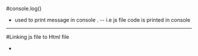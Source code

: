 #console.log()
- used to print message in console .
-- i.e js file code is printed in console
------------------------------------------------------------------------------------------
#Linking js file to Html file
- <script src="file name > </script?
- ;(semicon tell js that line ends here)
-------------------------------------------------------------------------------------------
#Template iterals
- ` `    ---> they are backticks
- backticks are --> used as strings but here can write many strings in single backticks 

- ${ expression }   --> - they are used to add embedded expessions in a string 
- eg-> `  hi ${ var} `
-------------------------------------------------------------------------------------------
#Opeartor
-------------------------------------------------------------------------------------------
#Comprasion Operator         [ Important]
- == operator -> Compare Vlaue , Not type  
-  === operator -> commpare Type & Value
- Boolean type Answer
Eg:- 123="123"
      1=="1"  --> true  
-------------------------------------------------------------------------------------------
#Comparision for non numbers
-General trends
-- "a"=> 61 ,, "A"=>41   [ smaller have greter value]
-- a<b<c<d...... ,, A<B<C<D<.........
-- Boolean type Answer
Eg:-
    "*"<"&" --> answer is False
--------------------------------------------------------------------------------------------
#If-Else    Code -[if-else.js]
-Very easy concept 
- 2 if ke andar dushra code ho skta 
- if-else ke bech me dushra code ni ho skta hai 